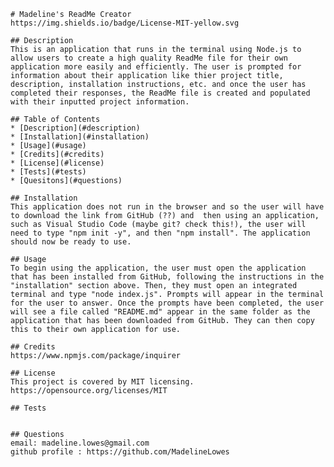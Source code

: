 
    # Madeline's ReadMe Creator
    https://img.shields.io/badge/License-MIT-yellow.svg
  
    ## Description 
    This is an application that runs in the terminal using Node.js to allow users to create a high quality ReadMe file for their own application more easily and efficiently. The user is prompted for information about their application like thier project title, description, installation instructions, etc. and once the user has completed their responses, the ReadMe file is created and populated with their inputted project information.

    ## Table of Contents
    * [Description](#description)
    * [Installation](#installation)
    * [Usage](#usage)
    * [Credits](#credits)
    * [License](#license)
    * [Tests](#tests)
    * [Quesitons](#questions)
    
    ## Installation 
    This application does not run in the browser and so the user will have to download the link from GitHub (??) and  then using an application, such as Visual Studio Code (maybe git? check this!), the user will need to type "npm init -y", and then "npm install". The application should now be ready to use.
                
    ## Usage 
    To begin using the application, the user must open the application that has been installed from GitHub, following the instructions in the "installation" section above. Then, they must open an integrated terminal and type "node index.js". Prompts will appear in the terminal for the user to answer. Once the prompts have been completed, the user will see a file called "README.md" appear in the same folder as the application that has been downloaded from GitHub. They can then copy this to their own application for use.
                
    ## Credits 
    https://www.npmjs.com/package/inquirer
                
    ## License
    This project is covered by MIT licensing.
    https://opensource.org/licenses/MIT
    
    ## Tests 
    
    
    ## Questions
    email: madeline.lowes@gmail.com
    github profile : https://github.com/MadelineLowes
    
